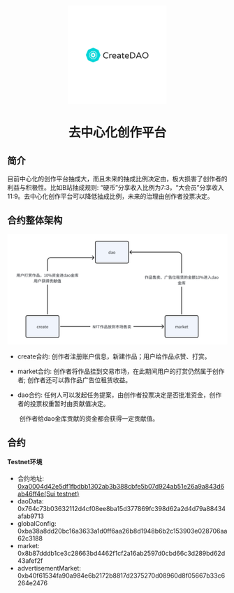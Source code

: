 <p align="center">
  <img src="./logo.png" alt="Slate: 去中心化创作平台" width="226">
</p>

<div align=center>
    <h1>去中心化创作平台</h1>
</div>

## 简介

目前中心化的创作平台抽成大，而且未来的抽成比例决定由，极大损害了创作者的利益与积极性。比如B站抽成规则: “硬币”分享收入比例为7:3，“大会员”分享收入11:9。去中心化创作平台可以降低抽成比例，未来的治理由创作者投票决定。

## 合约整体架构

![overview](./overview.png)

- create合约: 创作者注册账户信息，新建作品；用户给作品点赞、打赏。

- market合约: 创作者将作品挂到交易市场，在此期间用户的打赏仍然属于创作者; 创作者还可以靠作品广告位租赁收益。

- dao合约: 任何人可以发起任务提案，由创作者投票决定是否批准资金，创作者的投票权重暂时由贡献值决定。

  ​              创作者给dao金库贡献的资金都会获得一定贡献值。

## 合约
#### Testnet环境
- 合约地址: [0xa0004d42e5df1fbdbb1302ab3b388cbfe5b07d924ab51e26a9a843d6ab46ff4e(Sui testnet)](https://suiexplorer.com/object/0x42c9e1296bae0774135ddfa9933eb412a81aa444209a89e6a317eae3166546f1?module=dao&network=testnet)
- daoData: 0x764c73b03632112d4cf08ee8ba15d377869fc398d62a2d4d79a88434afab9713 
- globalConfig: 0xba38a8dd20bc16a3633a1d0ff6aa26b8d1948b6b2c153903e028706aa62c3188
- market: 0x8b87dddb1ce3c28663bd4462f1cf2a16ab2597d0cbd66c3d289bd62d43afef2f
- advertisementMarket: 0xb40f61534fa90a984e6b2172b8817d2375270d08960d8f05667b33c6264e2476
